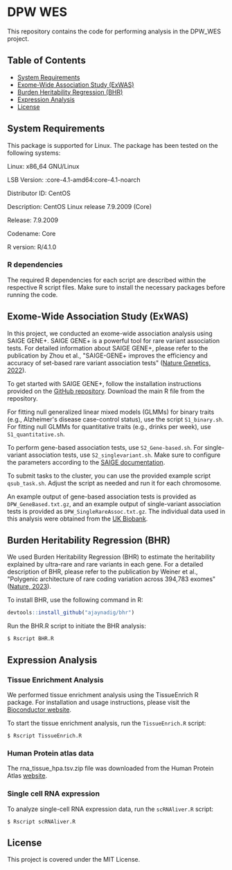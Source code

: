 # DPW WES

This repository contains the code for performing analysis in the DPW_WES project.

## Table of Contents

- [System Requirements](#system-requirements)
- [Exome-Wide Association Study (ExWAS)](#exome-wide-association-study-exwas)
- [Burden Heritability Regression (BHR)](#burden-heritability-regression-bhr)
- [Expression Analysis](#expression-analysis)
- [License](#license)

## System Requirements

This package is supported for Linux. The package has been tested on the following systems:

Linux: x86_64 GNU/Linux

LSB Version:	:core-4.1-amd64:core-4.1-noarch

Distributor ID:	CentOS

Description:	CentOS Linux release 7.9.2009 (Core)

Release:	7.9.2009

Codename:	Core

R version: R/4.1.0

### R dependencies

The required R dependencies for each script are described within the respective R script files. Make sure to install the necessary packages before running the code.

## Exome-Wide Association Study (ExWAS)

In this project, we conducted an exome-wide association analysis using SAIGE GENE+. SAIGE GENE+ is a powerful tool for rare variant association tests. For detailed information about SAIGE GENE+, please refer to the publication by Zhou et al., "SAIGE-GENE+ improves the efficiency and accuracy of set-based rare variant association tests" ([Nature Genetics, 2022](https://doi.org/10.1038/s41588-022-01178-w)).

To get started with SAIGE GENE+, follow the installation instructions provided on the [GitHub repository](https://github.com/weizhouUMICH/SAIGE). Download the main R file from the repository.

For fitting null generalized linear mixed models (GLMMs) for binary traits (e.g., Alzheimer's disease case-control status), use the script `S1_binary.sh`. For fitting null GLMMs for quantitative traits (e.g., drinks per week), use `S1_quantitative.sh`.

To perform gene-based association tests, use `S2_Gene-based.sh`. For single-variant association tests, use `S2_singlevariant.sh`. Make sure to configure the parameters according to the [SAIGE documentation](https://saigegit.github.io/SAIGE-doc/).

To submit tasks to the cluster, you can use the provided example script `qsub_task.sh`. Adjust the script as needed and run it for each chromosome.

An example output of gene-based association tests is provided as `DPW_GeneBased.txt.gz`, and an example output of single-variant association tests is provided as `DPW_SingleRareAssoc.txt.gz`. The individual data used in this analysis were obtained from the [UK Biobank](https://www.ukbiobank.ac.uk/).

## Burden Heritability Regression (BHR)

We used Burden Heritability Regression (BHR) to estimate the heritability explained by ultra-rare and rare variants in each gene. For a detailed description of BHR, please refer to the publication by Weiner et al., "Polygenic architecture of rare coding variation across 394,783 exomes" ([Nature, 2023](https://doi.org/10.1038/s41586-022-05684-z)).

To install BHR, use the following command in R:

```R
devtools::install_github("ajaynadig/bhr")
```

Run the BHR.R script to initiate the BHR analysis:

```shell
$ Rscript BHR.R 
```

## Expression Analysis

### Tissue Enrichment Analysis

We performed tissue enrichment analysis using the TissueEnrich R package. For installation and usage instructions, please visit the [Bioconductor website](https://bioconductor.org/packages/release/bioc/html/TissueEnrich.html).

To start the tissue enrichment analysis, run the `TissueEnrich.R` script:

```shell
$ Rscript TissueEnrich.R
```

### Human Protein atlas data

The rna_tissue_hpa.tsv.zip file was downloaded from the Human Protein Atlas [website](https://www.proteinatlas.org/).

### Single cell RNA expression
To analyze single-cell RNA expression data, run the `scRNAliver.R` script:
```shell
$ Rscript scRNAliver.R 
```
## License
This project is covered under the MIT License.

